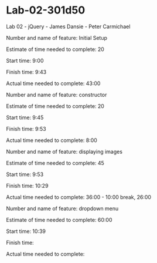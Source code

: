 # Lab-02-301d50
Lab 02 - jQuery - James Dansie - Peter Carmichael


Number and name of feature: Initial Setup

Estimate of time needed to complete: 20

Start time: 9:00

Finish time: 9:43

Actual time needed to complete: 43:00

<!-- ------------------------------------------- -->

Number and name of feature: constructor

Estimate of time needed to complete: 20

Start time: 9:45

Finish time: 9:53

Actual time needed to complete: 8:00

<!-- ------------------------------------------- -->

Number and name of feature: displaying images

Estimate of time needed to complete: 45

Start time: 9:53

Finish time: 10:29

Actual time needed to complete: 36:00 - 10:00 break, 26:00

<!-- ------------------------------------------- -->

Number and name of feature: dropdown menu

Estimate of time needed to complete: 60:00

Start time: 10:39

Finish time: 

Actual time needed to complete:

